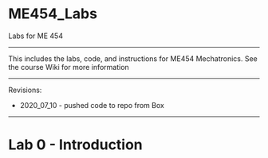 # ME454_Labs
Labs for ME 454

***

This includes the labs, code, and instructions for ME454 Mechatronics.
See the course Wiki for more information

***
Revisions:
* 2020_07_10 - pushed code to repo from Box

***
# Lab 0 - Introduction

